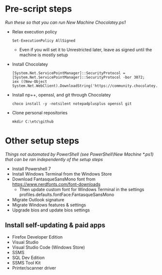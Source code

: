 # Pre-script steps
*Run these so that you can run New Machine Chocolatey.ps1*
- Relax execution policy
    
      Set-ExecutionPolicy AllSigned

  - Even if you will set it to Unrestricted later, leave as signed until the machine is mostly setup

- Install Chocolatey

      [System.Net.ServicePointManager]::SecurityProtocol = [System.Net.ServicePointManager]::SecurityProtocol -bor 3072;
      iex ((New-Object System.Net.WebClient).DownloadString('https://community.chocolatey.org/install.ps1'))

- Install np++, openssl, and git through Chocolatey
  
      choco install -y -notsilent notepadplusplus openssl git

- Clone personal repositories

      mkdir C:\etc\github

# Other setup steps
*Things not automated by PowerShell (see PowerShell\New Machine \*.ps1) that can be ran independently of the setup steps*
- Install Powershell 7
- Install Windows Terminal from the Windows Store
- Download FantasqueSansMono font from https://www.nerdfonts.com/font-downloads
  - Then update custom font for Windows Terminal in the settings profiles.defaults.fontFace:FantasqueSansMono
- Migrate Outlook signature
- Migrate Windows features & settings
- Upgrade bios and update bios settings


## Install self-updating & paid apps
- Firefox Developer Edition
- Visual Studio
- Visual Studio Code (Windows Store)
- SSMS
- SQL Dev Edition
- SSMS Tool Kit
- Printer/scanner driver

